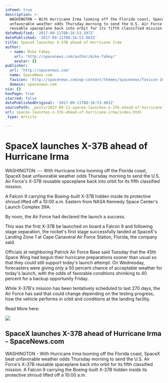 ```yaml
---
inFeed: true
description: >-
  WASHINGTON — With Hurricane Irma looming off the Florida coast, SpaceX beat
  unfavorable weather odds Thursday morning to send the U.S. Air Force’s X-37B
  reusable spaceplane back into orbit for its fifth classified mission.
dateModified: '2017-09-11T08:16:53.397Z'
datePublished: '2017-09-11T08:16:53.963Z'
title: SpaceX launches X-37B ahead of Hurricane Irma
author:
  - name: Mike Fabey
    url: 'http://spacenews.com/author/mike-fabey/'
    avatar: {}
publisher:
  url: 'http://spacenews.com'
  name: SpaceNews.com
  favicon: 'http://spacenews.com/wp-content/themes/spacenews/favicon-16x16.png'
  domain: spacenews.com
via: {}
hasPage: true
starred: false
datePublishedOriginal: '2017-09-11T08:16:53.963Z'
sourcePath: _posts/2017-09-11-spacex-launches-x-37b-ahead-of-hurricane-irma.md
url: spacex-launches-x-37b-ahead-of-hurricane-irma/index.html
_type: Article

---
```

# SpaceX launches X-37B ahead of Hurricane Irma

WASHINGTON --- With Hurricane Irma looming off the Florida coast, SpaceX beat unfavorable weather odds Thursday morning to send the U.S. Air Force's X-37B reusable spaceplane back into orbit for its fifth classified mission.

A Falcon 9 carrying the Boeing-built X-37B hidden inside its protective shroud lifted off a 10:00 a.m. Eastern from NASA Kennedy Space Center's Launch Complex 39A. 

By noon, the Air Force had declared the launch a success.

This was the first X-37B be launched on board a Falcon 9 and following stage separation, the rocket's first stage successfully landed at SpaceX's Landing Zone 1  at Cape Canaveral Air Force Station, Florida, the company said.

Officials at neighboring Patrick Air Force Base said Tuesday that the 45th Space Wing had begun their hurricane preparations sooner than usual so that they could still support today's launch attempt. On Wednesday, forecasters were giving only a 50 percent chance of acceptable weather for today's launch, with the odds of favorable conditions shrinking to 40 percent for a backup opportunity Friday. 

While X-37B's mission has been tentatively scheduled to last 270 days, the Air Force has said that could change depending on the testing progress, how the vehicle performs in orbit and conditions at the landing facility.

Read More here:

<article style=""><img src="https://imgflo.herokuapp.com/graph/2b2431f8e7ba7b0/517ca3b253caa5bad4206deeb7bb120a/noop.png?input=http%3A%2F%2Fspacenews.com%2Fwp-content%2Fuploads%2F2017%2F09%2FFalcon-9-X-37B-2017-09-07.png" /><h1>SpaceX launches X-37B ahead of Hurricane Irma - SpaceNews.com</h1><p>WASHINGTON - With Hurricane Irma looming off the Florida coast, SpaceX beat unfavorable weather odds Thursday morning to send the U.S. Air Force's X-37B reusable spaceplane back into orbit for its fifth classified mission. A Falcon 9 carrying the Boeing-built X-37B hidden inside its protective shroud lifted off a 10:00 a.m.</p></article>